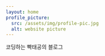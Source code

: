 ```yaml
---
layout: home
profile_picture:
  src: /assets/img/profile-pic.jpg
  alt: website picture
---
```


<p>
  코딩하는 빡태공의 블로그
</p>

<p>

</p>
